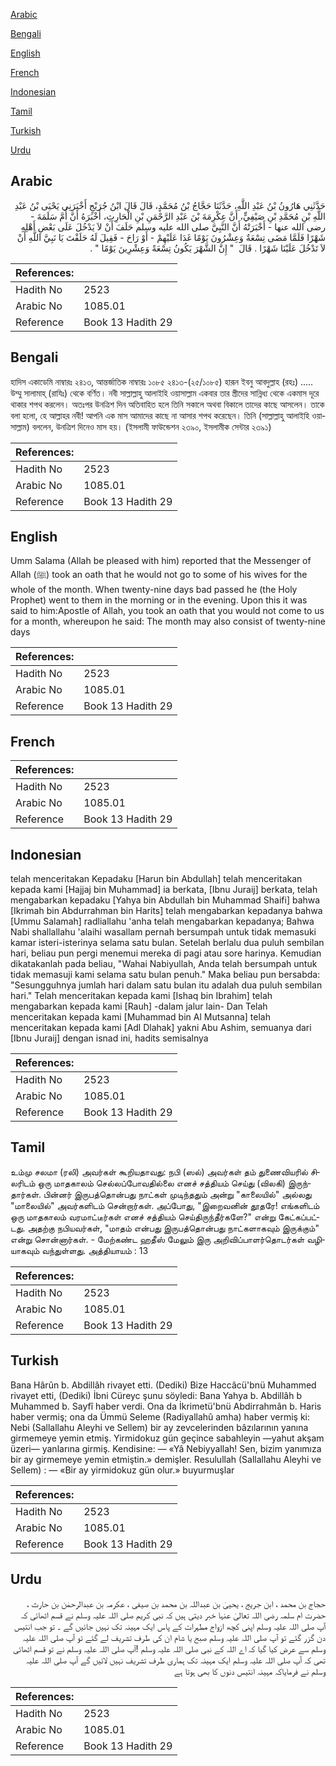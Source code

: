 [Arabic](#arabic)

[Bengali](#bengali)

[English](#english)

[French](#french)

[Indonesian](#indonesian)

[Tamil](#tamil)

[Turkish](#turkish)

[Urdu](#urdu)

## Arabic


<div dir="rtl" lang="ar" style={{fontSize:'larger',backgroundColor:'#f8f9fa',padding:20}}>
حَدَّثَنِي هَارُونُ بْنُ عَبْدِ اللَّهِ، حَدَّثَنَا حَجَّاجُ بْنُ مُحَمَّدٍ، قَالَ قَالَ ابْنُ جُرَيْجٍ أَخْبَرَنِي يَحْيَى بْنُ عَبْدِ اللَّهِ بْنِ مُحَمَّدِ بْنِ صَيْفِيٍّ، أَنَّ عِكْرِمَةَ بْنَ عَبْدِ الرَّحْمَنِ بْنِ الْحَارِثِ، أَخْبَرَهُ أَنَّ أُمَّ سَلَمَةَ - رضى الله عنها - أَخْبَرَتْهُ أَنَّ النَّبِيَّ صلى الله عليه وسلم حَلَفَ أَنْ لاَ يَدْخُلَ عَلَى بَعْضِ أَهْلِهِ شَهْرًا فَلَمَّا مَضَى تِسْعَةٌ وَعِشْرُونَ يَوْمًا غَدَا عَلَيْهِمْ - أَوْ رَاحَ - فَقِيلَ لَهُ حَلَفْتَ يَا نَبِيَّ اللَّهِ أَنْ لاَ تَدْخُلَ عَلَيْنَا شَهْرًا ‏.‏ قَالَ ‏ "‏ إِنَّ الشَّهْرَ يَكُونُ تِسْعَةً وَعِشْرِينَ يَوْمًا ‏"‏ ‏.‏
</div>
<div style={{backgroundColor:'#f8f9fa',padding:20, marginBottom: 10}}><table> <thead> <tr> <th>References:</th> <th></th> </tr> </thead> <tbody><tr><td>Hadith No</td><td>2523</td></tr><tr><td>Arabic No</td><td>1085.01</td></tr><tr><td>Reference</td><td>Book 13 Hadith 29</td></tr></tbody></table></div>

## Bengali


<div dir="ltr" lang="bn" style={{fontSize:'larger',backgroundColor:'#f8f9fa',padding:20}}>
হাদিস একাডেমি নাম্বারঃ ২৪১৩, আন্তর্জাতিক নাম্বারঃ ১০৮৫ ২৪১৩-(২৫/১০৮৫) হারূন ইবনু আবদুল্লাহ (রহঃ) ..... উম্মু সালামাহ্ (রাযিঃ) থেকে বর্ণিত। নবী সাল্লাল্লাহু আলাইহি ওয়াসাল্লাম একবার তার স্ত্রীদের সান্নিধ্য থেকে একমাস দূরে থাকার শপথ করলেন। অতঃপর উনত্রিশ দিন অতিবাহিত হলে তিনি সকালে অথবা বিকালে তাদের কাছে আসলেন। তাকে বলা হলো, হে আল্লাহর নবী! আপনি এক মাস আমাদের কাছে না আসার শপথ করেছেন। তিনি (সাল্লাল্লাহু আলাইহি ওয়াসাল্লাম) বললেন, উনত্রিশ দিনেও মাস হয়। (ইসলামী ফাউন্ডেশন ২৩৯০, ইসলামীক সেন্টার ২৩৯১)
</div>
<div style={{backgroundColor:'#f8f9fa',padding:20, marginBottom: 10}}><table> <thead> <tr> <th>References:</th> <th></th> </tr> </thead> <tbody><tr><td>Hadith No</td><td>2523</td></tr><tr><td>Arabic No</td><td>1085.01</td></tr><tr><td>Reference</td><td>Book 13 Hadith 29</td></tr></tbody></table></div>

## English


<div dir="ltr" lang="en" style={{fontSize:'larger',backgroundColor:'#f8f9fa',padding:20}}>
Umm Salama (Allah be pleased with him) reported that the Messenger of Allah (ﷺ) took an oath that he would not go to some of his wives for the whole of the month. When twenty-nine days bad passed he (the Holy Prophet) went to them in the morning or in the evening. Upon this it was said to him:Apostle of Allah, you took an oath that you would not come to us for a month, whereupon he said: The month may also consist of twenty-nine days
</div>
<div style={{backgroundColor:'#f8f9fa',padding:20, marginBottom: 10}}><table> <thead> <tr> <th>References:</th> <th></th> </tr> </thead> <tbody><tr><td>Hadith No</td><td>2523</td></tr><tr><td>Arabic No</td><td>1085.01</td></tr><tr><td>Reference</td><td>Book 13 Hadith 29</td></tr></tbody></table></div>

## French


<div dir="ltr" lang="fr" style={{fontSize:'larger',backgroundColor:'#f8f9fa',padding:20}}>

</div>
<div style={{backgroundColor:'#f8f9fa',padding:20, marginBottom: 10}}><table> <thead> <tr> <th>References:</th> <th></th> </tr> </thead> <tbody><tr><td>Hadith No</td><td>2523</td></tr><tr><td>Arabic No</td><td>1085.01</td></tr><tr><td>Reference</td><td>Book 13 Hadith 29</td></tr></tbody></table></div>

## Indonesian


<div dir="ltr" lang="id" style={{fontSize:'larger',backgroundColor:'#f8f9fa',padding:20}}>
telah menceritakan Kepadaku [Harun bin Abdullah] telah menceritakan kepada kami [Hajjaj bin Muhammad] ia berkata, [Ibnu Juraij] berkata, telah mengabarkan kepadaku [Yahya bin Abdullah bin Muhammad Shaifi] bahwa [Ikrimah bin Abdurrahman bin Harits] telah mengabarkan kepadanya bahwa [Ummu Salamah] radliallahu 'anha telah mengabarkan kepadanya; Bahwa Nabi shallallahu 'alaihi wasallam pernah bersumpah untuk tidak memasuki kamar isteri-isterinya selama satu bulan. Setelah berlalu dua puluh sembilan hari, beliau pun pergi menemui mereka di pagi atau sore harinya. Kemudian dikatakanlah pada beliau, "Wahai Nabiyullah, Anda telah bersumpah untuk tidak memasuji kami selama satu bulan penuh." Maka beliau pun bersabda: "Sesungguhnya jumlah hari dalam satu bulan itu adalah dua puluh sembilan hari." Telah menceritakan kepada kami [Ishaq bin Ibrahim] telah mengabarkan kepada kami [Rauh] -dalam jalur lain- Dan Telah menceritakan kepada kami [Muhammad bin Al Mutsanna] telah menceritakan kepada kami [Adl Dlahak] yakni Abu Ashim, semuanya dari [Ibnu Juraij] dengan isnad ini, hadits semisalnya
</div>
<div style={{backgroundColor:'#f8f9fa',padding:20, marginBottom: 10}}><table> <thead> <tr> <th>References:</th> <th></th> </tr> </thead> <tbody><tr><td>Hadith No</td><td>2523</td></tr><tr><td>Arabic No</td><td>1085.01</td></tr><tr><td>Reference</td><td>Book 13 Hadith 29</td></tr></tbody></table></div>

## Tamil


<div dir="ltr" lang="ta" style={{fontSize:'larger',backgroundColor:'#f8f9fa',padding:20}}>
உம்மு சலமா (ரலி) அவர்கள் கூறியதாவது: நபி (ஸல்) அவர்கள் தம் துணைவியரில் சிலரிடம் ஒரு மாதகாலம் செல்லப்போவதில்லை எனச் சத்தியம் செய்து (விலகி) இருந்தார்கள். பின்னர் இருபத்தொன்பது நாட்கள் முடிந்ததும் அன்று "காலையில்" அல்லது "மாலையில்" அவர்களிடம் சென்றார்கள். அப்போது, "இறைவனின் தூதரே! எங்களிடம் ஒரு மாதகாலம் வரமாட்டீர்கள் எனச் சத்தியம் செய்திருந்தீர்களே?" என்று கேட்கப்பட்டது. அதற்கு நபியவர்கள், "மாதம் என்பது இருபத்தொன்பது நாட்களாகவும் இருக்கும்" என்று சொன்னார்கள். - மேற்கண்ட ஹதீஸ் மேலும் இரு அறிவிப்பாளர்தொடர்கள் வழியாகவும் வந்துள்ளது. அத்தியாயம் : 13
</div>
<div style={{backgroundColor:'#f8f9fa',padding:20, marginBottom: 10}}><table> <thead> <tr> <th>References:</th> <th></th> </tr> </thead> <tbody><tr><td>Hadith No</td><td>2523</td></tr><tr><td>Arabic No</td><td>1085.01</td></tr><tr><td>Reference</td><td>Book 13 Hadith 29</td></tr></tbody></table></div>

## Turkish


<div dir="ltr" lang="tr" style={{fontSize:'larger',backgroundColor:'#f8f9fa',padding:20}}>
Bana Hârûn b. Abdillâh rivayet etti. (Dediki) Bize Haccâcü'bnü Muhammed rivayet etti, (Dediki) İbni Cüreyc şunu söyledi: Bana Yahya b. Abdillâh b Muhammed b. Sayfî haber verdi. Ona da İkrimetü'bnü Abdirrahmân b. Haris haber vermiş; ona da Ümmü Seleme (Radiyallahû amha) haber vermiş ki: Nebi (Sallallahu Aleyhi ve Sellem) bir ay zevcelerinden bâzılarının yanına girmemeye yemin etmiş. Yirmidokuz gün geçince sabahleyin —yahut akşam üzeri— yanlarına girmiş. Kendisine: — «Yâ Nebiyyallah! Sen, bizim yanımıza bir ay girmemeye yemin etmiştin.» demişler. Resulullah (Sallallahu Aleyhi ve Sellem) : — «Bir ay yirmidokuz gün olur.» buyurmuşlar
</div>
<div style={{backgroundColor:'#f8f9fa',padding:20, marginBottom: 10}}><table> <thead> <tr> <th>References:</th> <th></th> </tr> </thead> <tbody><tr><td>Hadith No</td><td>2523</td></tr><tr><td>Arabic No</td><td>1085.01</td></tr><tr><td>Reference</td><td>Book 13 Hadith 29</td></tr></tbody></table></div>

## Urdu


<div dir="rtl" lang="ur" style={{fontSize:'larger',backgroundColor:'#f8f9fa',padding:20}}>
حجاج بن محمد ، ابن جریج ، یحییٰ بن عبداللہ بن محمد بن صیفی ، عکرمہ بن عبدالرحمٰن بن حارث ، حضرت ام سلمہ رضی اللہ تعالیٰ عنہا خبر دیتی ہیں کہ نبی کریم صلی اللہ علیہ وسلم نے قسم اٹھائی کہ آپ صلی اللہ علیہ وسلم اپنی کچھ ازواج مطہرات کے پاس ایک مہینہ تک نہیں جائیں گے ۔ تو جب انتیس دن گزر گئے تو آپ صلی اللہ علیہ وسلم صبح یا شام ان کی طرف تشریف لے گئے تو آپ صلی اللہ علیہ وسلم سے عرض کیا گیا کہ اے اللہ کے نبی صلی اللہ علیہ وسلم !آپ صلی اللہ علیہ وسلم نے تو قسم اٹھائی تھی کہ آپ صلی اللہ علیہ وسلم ایک مہینہ تک ہماری طرف تشریف نہیں لائیں گے آپ صلی اللہ علیہ وسلم نے فرمایاکہ مہینہ انتیس دنوں کا بھی ہوتا ہے
</div>
<div style={{backgroundColor:'#f8f9fa',padding:20, marginBottom: 10}}><table> <thead> <tr> <th>References:</th> <th></th> </tr> </thead> <tbody><tr><td>Hadith No</td><td>2523</td></tr><tr><td>Arabic No</td><td>1085.01</td></tr><tr><td>Reference</td><td>Book 13 Hadith 29</td></tr></tbody></table></div>